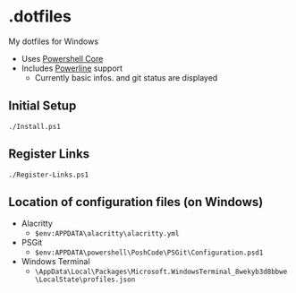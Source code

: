 # .dotfiles

My dotfiles for Windows

* Uses [Powershell Core](https://github.com/powershell/powershell)
* Includes [Powerline](https://github.com/Jaykul/PowerLine) support
  * Currently basic infos. and git status are displayed

## Initial Setup 

`./Install.ps1`

## Register Links 

`./Register-Links.ps1`

## Location of configuration files (on Windows)

* Alacritty
  * `$env:APPDATA\alacritty\alacritty.yml`
* PSGit
  * `$env:APPDATA\powershell\PoshCode\PSGit\Configuration.psd1`
* Windows Terminal
  * `\AppData\Local\Packages\Microsoft.WindowsTerminal_8wekyb3d8bbwe\LocalState\profiles.json`
